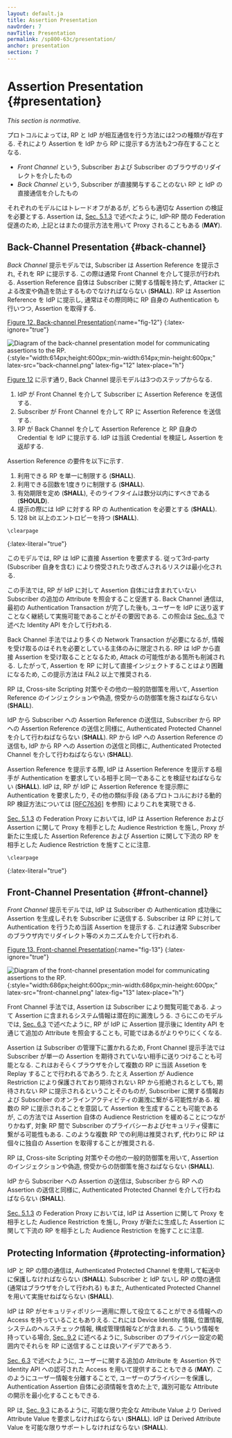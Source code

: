 ```yaml
---
layout: default.ja
title: Assertion Presentation
navOrder: 7
navTitle: Presentation
permalink: /sp800-63c/presentation/
anchor: presentation
section: 7
---
```


# Assertion Presentation {#presentation}

*This section is normative.*

<!--
 Depending on the specifics of the protocol, the RP and the IdP communicate with each other in two ways, which lends to two different ways in which an assertion can be passed from the IdP to the RP:
-->

プロトコルによっては, RP と IdP が相互通信を行う方法には2つの種類が存在する.
それにより Assertion を IdP から RP に提示する方法も2つ存在することとなる.

<!--
 - The *front channel*, through redirects involving the subscriber and the subscriber's browser; or
 - The *back channel*, through a direct connection between the RP and IdP, not involving the subscriber directly.
-->

- *Front Channel* という, Subscriber および Subscriber のブラウザのリダイレクトを介したもの
- *Back Channel* という, Subscriber が直接関与することのない RP と IdP の直接通信を介したもの

<!--
There are tradeoffs with each model, but each requires the proper validation of the assertion. Assertions **MAY** also be proxied to facilitate federation between IdPs and RPs using different presentation methods, as discussed in detail in [Sec. 5.1.3](sec5_federation.md#proxied).
-->

それぞれのモデルにはトレードオフがあるが, どちらも適切な Assertion の検証を必要とする.
Assertion は, [Sec. 5.1.3](sec5_federation.ja.mdmd#proxied) で述べたように, IdP-RP 間の Federation 促進のため, 上記とはまたの提示方法を用いて Proxy されることもある (**MAY**).

## Back-Channel Presentation {#back-channel}

<!--
In the *back-channel* presentation model, the subscriber is given an assertion reference to present to the RP, generally through the front channel. The assertion reference itself contains no information about the subscriber and **SHALL** be resistant to tampering and fabrication by an attacker. The RP presents the assertion reference to the IdP, usually along with authentication of the RP itself, to fetch the assertion.
-->

*Back Channel* 提示モデルでは, Subscriber は Assertion Reference を提示され, それを RP に提示する. この際は通常 Front Channel を介して提示が行われる.
Assertion Reference 自体は Subscriber に関する情報を持たず, Attacker による改変や偽造を防止するものでなければならない (**SHALL**).
RP は Assertion Reference を IdP に提示し, 通常はその際同時に RP 自身の Authentication も行いつつ, Assertion を取得する.

[Figure 12. Back-channel Presentation](sec7_presentation.md#fig-63cSec7-Figure1){:name="fig-12"}
{:latex-ignore="true"}

![Diagram of the back-channel presentation model for communicating assertions to the RP.]({{site.baseurl}}/{{page.collection}}/media/back-channel.png 'Back-channel Presentation'){:style="width:614px;height:600px;;min-width:614px;min-height:600px;" latex-src="back-channel.png" latex-fig="12" latex-place="h"}

<!--
As shown in [Figure 12](sec7_presentation.md#fig-12), the back-channel presentation model consists of three steps:
-->

[Figure 12](sec7_presentation.ja.md#fig-12) に示す通り, Back Channel 提示モデルは3つのステップからなる.

<!--
1. The IdP sends an assertion reference to the subscriber through the front channel.
2. The subscriber sends the assertion reference to the RP through the front channel.
3. The RP presents the assertion reference and its RP credentials to the IdP through the back channel. The IdP validates the credentials and returns the assertion.
-->

1. IdP が Front Channel を介して Subscriber に Assertion Reference を送信する.
2. Subscriber が Front Channel を介して RP に Assertion Reference を送信する.
3. RP が Back Channel を介して Assertion Reference と RP 自身の Credential を IdP に提示する. IdP は当該 Credential を検証し Assertion を返却する.

<!--
The assertion reference:
-->

Assertion Reference の要件を以下に示す.

<!--
 1. **SHALL** be limited to use by a single RP.
 2. **SHALL** be single-use.
 3. **SHALL** be time limited, and **SHOULD** have a lifetime of no more than a small number of minutes in length.
 4. **SHALL** be presented along with authentication of the RP to the IdP.
 5. **SHALL** contain at least 128 bits of entropy.
-->

1. 利用できる RP を単一に制限する (**SHALL**).
2. 利用できる回数を1度きりに制限する (**SHALL**).
3. 有効期限を定め (**SHALL**), そのライフタイムは数分以内にすべきである (**SHOULD**).
4. 提示の際には IdP に対する RP の Authentication を必要とする (**SHALL**).
5. 128 bit 以上のエントロピーを持つ (**SHALL**).

~~~
\clearpage
~~~
{:latex-literal="true"}

<!--
In this model, the RP directly requests the assertion from the IdP, minimizing chances of interception and manipulation by a third party (including the subscriber themselves).
-->

このモデルでは, RP は IdP に直接 Assertion を要求する. 従って3rd-party (Subscriber 自身を含む) により傍受されたり改ざんされるリスクは最小化される.

<!--
This method also facilitates the RP querying the IdP for additional attributes about the subscriber not included in the assertion itself, since back-channel communication can continue to occur after the initial authentication transaction has been completed without sending the user back to the IdP. This query occurs using an identity API, as described in [Sec. 6.3](sec6_assertions.md#s-identity-api).
-->

この手法では, RP が IdP に対して Assertion 自体には含まれていない Subscriber の追加の Attribute を照会すること促進する.
Back Channel 通信は, 最初の Authentication Transaction が完了した後も, ユーザーを IdP に送り返すことなく継続して実施可能であることがその要因である.
この照会は [Sec. 6.3](sec6_assertions.ja.md#s-identity-api) で述べた Identity API を介して行われる.

<!--
More network transactions are required in the back-channel method, but the information is limited to only those parties that need it. Since an RP is expecting to get an assertion only from the IdP directly, the attack surface is reduced. Consequently, it is more difficult to inject assertions directly into the RP and this presentation method is recommended for FAL2 and above.
-->

Back Channel 手法ではより多くの Network Transaction が必要になるが, 情報を受け取るのはそれを必要としている主体のみに限定される.
RP は IdP から直接 Assertion を受け取ることとなるため, Attack の可能性がある箇所も削減される.
したがって, Assertion を RP に対して直接インジェクトすることはより困難になるため, この提示方法は FAL2 以上で推奨される.

<!--
The RP **SHALL** protect itself against injection of manufactured or captured assertion references by use of cross-site scripting protection or other accepted techniques.
-->

RP は, Cross-site Scripting 対策やその他の一般的防御策を用いて, Assertion Reference のインジェクションや偽造, 傍受からの防御策を施さねばならない (**SHALL**).

<!--
Conveyance of the assertion reference from the IdP to the subscriber, as well as from the subscriber to the RP, **SHALL** be made over an authenticated protected channel. Conveyance of the assertion reference from the RP to the IdP, as well as the assertion from the IdP to the RP, **SHALL** be made over an authenticated protected channel.
-->

IdP から Subscriber への Assertion Reference の送信は, Subscriber から RP への Assertion Reference の送信と同様に, Authenticated Protected Channel を介して行わねばならない (**SHALL**).
RP から IdP への Assertion Reference の送信も, IdP から RP への Assertion の送信と同様に, Authenticated Protected Channel を介して行わねばならない (**SHALL**).

<!--
When assertion references are presented, the IdP **SHALL** verify that the party presenting the assertion reference is the same party that requested the authentication. The IdP can do this by requiring the RP to authenticate itself when presenting the assertion reference to the IdP or through other similar means (see [[RFC7636]](references.md#ref-RFC7636) for one protocol's method of dynamic RP verification).
-->

Assertion Reference を提示する際, IdP は Assertion Reference を提示する相手が Authentication を要求している相手と同一であることを検証せねばならない (**SHALL**).
IdP は, RP が IdP に Assertion Reference を提示際に Authentication を要求したり, その他の類似手段 (あるプロトコルにおける動的 RP 検証方法については [[RFC7636]](references.ja.md#ref-RFC7636) を参照) によりこれを実現できる.

<!--
Note that in a federation proxy described in [Sec. 5.1.3](sec5_federation.md#proxied), the IdP audience restricts the assertion reference and assertion to the proxy, and the proxy restricts any newly-created assertion references or assertions to the downstream RP.
-->

[Sec. 5.1.3](sec5_federation.ja.md#proxied) の Federation Proxy においては, IdP は Assertion Reference および Assertion に関して Proxy を相手とした Audience Restriction を施し, Proxy が新たに生成した Assertion Reference および Assertion に関して下流の RP を相手とした Audience Restriction を施すことに注意.

~~~
\clearpage
~~~
{:latex-literal="true"}

## Front-Channel Presentation {#front-channel}

<!--
In the *front-channel* presentation model, the IdP creates an assertion and sends it to the subscriber after successful authentication. The assertion is presented by the subscriber to authenticate to the RP, usually through mechanisms within the subscriber's browser such as redirects.
-->

*Front Channel* 提示モデルでは, IdP は Subscriber の Authentication 成功後に Assertion を生成しそれを Subscriber に送信する.
Subscriber は RP に対して Authentication を行うため当該 Assertion を提示する.
これは通常 Subscriber のブラウザ内でリダイレクト等のメカニズムを介して行われる.

[Figure 13. Front-channel Presentation](sec7_presentation.ja.md#fig-13){:name="fig-13"}
{:latex-ignore="true"}

![Diagram of the front-channel presentation model for communicating assertions to the RP.]({{site.baseurl}}/{{page.collection}}/media/front-channel.png 'Front-channel Presentation'){:style="width:686px;height:600px;;min-width:686px;min-height:600px;" latex-src="front-channel.png" latex-fig="13" latex-place="h"}

<!--
An assertion is visible to the subscriber in the front-channel method, which could potentially cause leakage of system information included in the assertion. Further, it is possible but more awkward in this model for the RP to query the IdP for additional attributes after the presentation of the assertion using an identity API, as described in [Sec. 6.3](sec6_assertions.md#s-identity-api).
-->

Front Channel 手法では, Assertion は Subscriber により閲覧可能である.
よって Assertion に含まれるシステム情報は潜在的に漏洩しうる.
さらにこのモデルでは, [Sec. 6.3](sec6_assertions.ja.md#s-identity-api) で述べたように, RP が IdP に Assertion 提示後に Identity API を通じて追加の Attribute を照会することも, 可能ではあるがよりやりにくくなる.

<!--
Since the assertion is under the subscriber's control, the front-channel presentation method also allows the subscriber to submit a single assertion to unintended parties, perhaps by a browser replaying an assertion at multiple RPs. Even if the assertion is audience-restricted and rejected by unintended RPs, its presentation at unintended RPs could lead to leaking information about the subscriber and their online activities. Though it is possible to intentionally create an assertion designed to be presented to multiple RPs, this method can lead to lax audience restriction of the assertion itself, which in turn could lead to privacy and security breaches for the subscriber across these RPs. Such multi-RP use is not recommended. Instead, RPs are encouraged to fetch their own individual assertions.
-->

Assertion は Subscriber の管理下に置かれるため, Front Channel 提示手法では Subscriber が単一の Assertion を期待されていない相手に送りつけることも可能となる. これはおそらくブラウザを介して複数の RP に当該 Assetion を Replay することで行われるであろう.
たとえ Assertion が Audience Restriction により保護されており期待されない RP から拒絶されるとしても, 期待されない RP に提示されるということそのものが, Subscriber に関する情報および Subscriber のオンラインアクティビティの漏洩に繋がる可能性がある.
複数の RP に提示されることを意図して Assertion を生成することも可能であるが, この方法では Assertion 自体の Audience Restriction を緩めることにつながりかねず, 対象 RP 間で Subscriber のプライバシーおよびセキュリティ侵害に繋がる可能性もある.
このような複数 RP での利用は推奨されず, 代わりに RP は個々に独自の Assertion を取得することが推奨される.

<!--
The RP **SHALL** protect itself against injection of manufactured or captured assertions by use of cross-site scripting protection and other accepted techniques.
-->

RP は, Cross-site Scripting 対策やその他の一般的防御策を用いて, Assertion のインジェクションや偽造, 傍受からの防御策を施さねばならない (**SHALL**).

<!--
Conveyance of the assertion from the IdP to the subscriber, as well as from the subscriber to the RP, **SHALL** be made over an authenticated protected channel.
-->

IdP から Subscriber への Assertion の送信は, Subscriber から RP への Assertion の送信と同様に, Authenticated Protected Channel を介して行わねばならない (**SHALL**).

<!--
Note that in a federation proxy described in [Sec. 5.1.3](sec5_federation.md#proxied), the IdP audience restricts the assertion to the proxy, and the proxy restricts any newly-created assertions to the downstream RP.
-->

[Sec. 5.1.3](sec5_federation.ja.md#proxied) の Federation Proxy においては, IdP は Assertion に関して Proxy を相手とした Audience Restriction を施し, Proxy が新たに生成した Assertion に関して下流の RP を相手とした Audience Restriction を施すことに注意.

## Protecting Information {#protecting-information}

<!--
Communications between the IdP and the RP **SHALL** be protected in transit using an authenticated protected channel. Communications between the subscriber and either the IdP or the RP (usually through a browser) **SHALL** be made using an authenticated protected channel.
-->

IdP と RP の間の通信は, Authenticated Protected Channel を使用して転送中に保護しなければならない (**SHALL**).
Subscriber と IdP ないし RP の間の通信 (通常はブラウザを介して行われる) もまた, Authenticated Protected Channel を用いて実施せねばならない (**SHALL**).

<!--
Note that the IdP may have access to information that may be useful to the RP in enforcing security policies, such as device identity, location, system health checks, and configuration management. If so, it may be a good idea to pass this information along to the RP within the bounds of the subscriber's privacy preferences described in [Sec. 9.2](sec9_privacy.md#notice).
-->

IdP は RP がセキュリティポリシー適用に際して役立てることができる情報への Access を持っていることもありえる.
これには Device Identity 情報, 位置情報, システムのヘルスチェック情報, 構成管理情報などが含まれる.
こういう情報を持っている場合, [Sec. 9.2](sec9_privacy.ja.md#notice) に述べるように, Subscriber のプライバシー設定の範囲内でそれらを RP に送信することは良いアイデアであろう.

<!--
Additional attributes about the user **MAY** be included outside of the assertion itself by use of authorized access to an identity API as discussed in [Sec. 6.3](sec6_assertions.md#s-identity-api). Splitting user information in this manner can aid in protecting user privacy and allow for limited disclosure of identifying attributes on top of the essential information in the authentication assertion itself.
-->

[Sec. 6.3](sec6_assertions.ja.md#s-identity-api) で述べたように, ユーザーに関する追加の Attribute を Assertion 外で Identity API への認可された Access を用いて提供することもできる (**MAY**).
このようにユーザー情報を分離することで, ユーザーのプライバシーを保護し, Authentication Assertion 自体に必須情報を含めた上で, 識別可能な Attribute の開示を最小化することもできる.

<!--
The RP **SHALL**, where feasible, request derived attribute values rather than full attribute values as described in [Sec. 9.3](sec9_privacy.md#minimization). The IdP **SHALL** support derived attribute values to the extent possible.
-->

RP は, [Sec. 9.3](sec9_privacy.ja.md#minimization) にあるように, 可能な限り完全な Attribute Value より Derived Attribute Value を要求しなければならない (**SHALL**).
IdP は Derived Attribute Value を可能な限りサポートしなければならない (**SHALL**).

